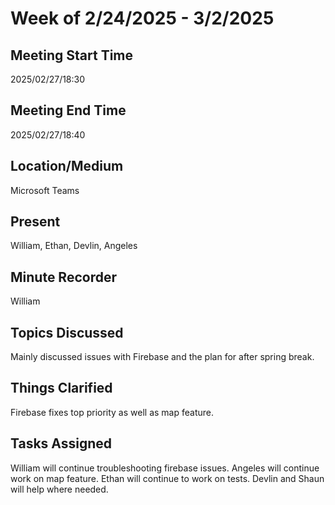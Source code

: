 # Week of 2/24/2025 - 3/2/2025

## Meeting Start Time

2025/02/27/18:30

## Meeting End Time

2025/02/27/18:40

## Location/Medium

Microsoft Teams

## Present

William, Ethan, Devlin, Angeles

## Minute Recorder

William

## Topics Discussed

Mainly discussed issues with Firebase and the plan for after spring break.

## Things Clarified

Firebase fixes top priority as well as map feature.

## Tasks Assigned

William will continue troubleshooting firebase issues. Angeles will continue work on map feature. Ethan will continue to work on tests. Devlin and Shaun will help where needed.
